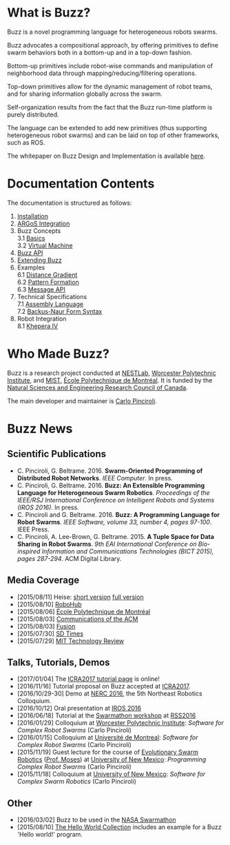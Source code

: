 # What is Buzz?

Buzz is a novel programming language for heterogeneous robots swarms.

Buzz advocates a compositional approach, by offering primitives to define swarm behaviors both in a bottom-up and in a top-down fashion.

Bottom-up primitives include robot-wise commands and manipulation of neighborhood data through mapping/reducing/filtering operations.

Top-down primitives allow for the dynamic management of robot teams, and for sharing information globally across the swarm.

Self-organization results from the fact that the Buzz run-time platform is purely distributed.

The language can be extended to add new primitives (thus supporting heterogeneous robot swarms) and can be laid on top of other frameworks, such as ROS.

The whitepaper on Buzz Design and Implementation is available [here](https://arxiv.org/abs/1507.05946).


# Documentation Contents
The documentation is structured as follows:
1. [Installation](doc/installation.md)
2. [ARGoS Integration](doc/argos-integration.md)
3. Buzz Concepts\
3.1 [Basics](doc/concepts/basics.md)\
3.2 [Virtual Machine](doc/concepts/vm.md)
4. [Buzz API](doc/api.org)
5. [Extending Buzz](doc/integration.org)
6. Examples\
6.1 [Distance Gradient](doc/examples/distance_gradient.md)\
6.2 [Pattern Formation](doc/examples/pattern_formation.md)\
6.3 [Message API](doc/examples/message_api.md)
7. Technical Specifications\
7.1 [Assembly Language](doc/technical-specifications/assembler.md)\
7.2 [Backus-Naur Form Syntax](doc/technical-specifications/syntax.md)
8. Robot Integration\
8.1 [Khepera IV](robot-integration/kheperaiv.md)

# Who Made Buzz?
Buzz is a research project conducted at [NESTLab](https://www.nestlab.net), [Worcester Polytechnic Institute](https://www.wpi.edu), and [MIST](https://www.mistlab.ca), [École Polytechnique de Montréal](https://www.polymtl.ca). It is funded by the [Natural Sciences and Engineering Research Council of Canada](https://www.nserc-crsng.gc.ca).

The main developer and maintainer is [Carlo Pinciroli](https://carlo.pinciroli.net).

# Buzz News

## Scientific Publications

* C. Pinciroli, G. Beltrame. 2016. **Swarm-Oriented Programming of Distributed Robot Networks**. *IEEE Computer*. In press.
* C. Pinciroli, G. Beltrame. 2016. **Buzz: An Extensible Programming Language for Heterogeneous Swarm Robotics**. *Proceedings of the IEEE/RSJ International Conference on Intelligent Robots and Systems (IROS 2016)*. In press.
* C. Pinciroli and G. Beltrame. 2016. **Buzz: A Programming Language for Robot Swarms**. *IEEE Software, volume 33, number 4, pages 97-100*. IEEE Press.
* C. Pinciroli, A. Lee-Brown, G. Beltrame. 2015. **A Tuple Space for Data Sharing in Robot Swarms**. *9th EAI International Conference on Bio-inspired Information and Communications Technologies (BICT 2015), pages 287-294*. ACM Digital Library.

## Media Coverage

* [2015/08/11] Heise: [short version](http://www.heise.de/newsticker/meldung/Roboterschwaerme-bekommen-eigene-Programmiersprache-2775563.html) [full version](http://www.heise.de/tr/artikel/Programmiersprache-fuer-Roboterschwaerme-2775561.html)
* [2015/08/10] [RoboHub](http://robohub.org/buzz-a-novel-programming-language-for-heterogeneous-robot-swarms/)
* [2015/08/06] [École Polytechnique de Montréal](http://www.polymtl.ca/carrefour/article.php?no=4692)
* [2015/08/03] [Communications of the ACM](http://cacm.acm.org/news/190313-a-programming-language-for-robot-swarms/fulltext)
* [2015/08/03] [Fusion](http://fusion.net/story/175797/robot-swarms-just-got-a-little-scarier/)
* [2015/07/30] [SD Times](http://sdtimes.com/researchers-develop-buzz-a-programming-language-for-robot-swarms/)
* [2015/07/29] [MIT Technology Review](http://www.technologyreview.com/view/539761/a-programming-language-for-robot-swarms/)

## Talks, Tutorials, Demos

* [2017/01/04] The [ICRA2017 tutorial page](http://the.swarming.buzz/ICRA2017/) is online!
* [2016/11/16] Tutorial proposal on Buzz accepted at [ICRA2017](http://www.icra2017.org/).
* [2016/10/29-30] Demo at [NERC 2016](http://northeastrobotics.org/NERC2016.html), the 5th Northeast Robotics Colloquium.
* [2016/10/12] Oral presentation at [IROS 2016](http://www.iros2016.org/)
* [2016/06/18] Tutorial at the [Swarmathon workshop](http://nasaswarmathon.com/rssworkshop) at [RSS2016](http://www.roboticsconference.org)
* [2016/01/29] Colloquium at [Worcester Polytechnic Institute](https://www.wpi.edu): *Software for Complex Robot Swarms* (Carlo Pinciroli)
* [2016/01/15] Colloquium at [Université de Montreal](https://www.umontreal.ca): *Software for Complex Robot Swarms* (Carlo Pinciroli)
* [2015/11/19] Guest lecture for the course of [Evolutionary Swarm Robotics](https://sites.google.com/site/esrcs591/) ([Prof. Moses](https://www.cs.unm.edu/~melaniem/Home.html)) at [University of New Mexico](http://www.unm.edu): *Programming Complex Robot Swarms* (Carlo Pinciroli)
* [2015/11/18] Colloquium at [University of New Mexico](http://www.unm.edu): *Software for Complex Swarm Robotics* (Carlo Pinciroli)

## Other

* [2016/03/02] Buzz to be used in the [NASA Swarmathon](http://nasaswarmathon.com/)
* [2015/08/10] [The Hello World Collection](http://helloworldcollection.de/) includes an example for a Buzz 'Hello world!' program.
